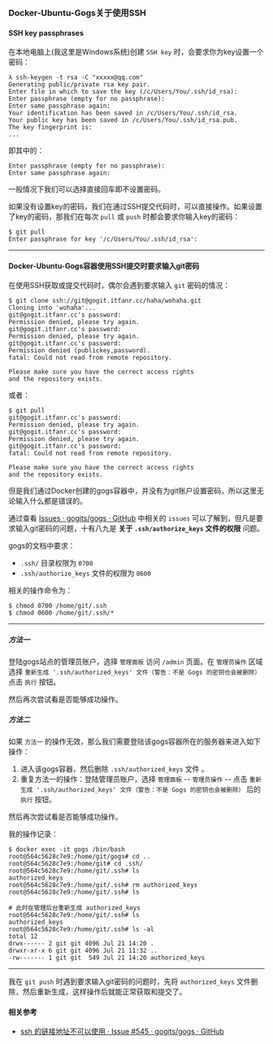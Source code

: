 ### Docker-Ubuntu-Gogs关于使用SSH

#### SSH key passphrases

在本地电脑上(我这里是Windows系统)创建 `SSH key` 时，会要求你为key设置一个密码：

```
λ ssh-keygen -t rsa -C "xxxxx@qq.com"
Generating public/private rsa key pair.
Enter file in which to save the key (/c/Users/You/.ssh/id_rsa):
Enter passphrase (empty for no passphrase):
Enter same passphrase again:
Your identification has been saved in /c/Users/You/.ssh/id_rsa.
Your public key has been saved in /c/Users/You/.ssh/id_rsa.pub.
The key fingerprint is:
...
```

即其中的：

```
Enter passphrase (empty for no passphrase):
Enter same passphrase again:
```

一般情况下我们可以选择直接回车即不设置密码。

如果没有设置key的密码，我们在通过SSH提交代码时，可以直接操作。如果设置了key的密码，那我们在每次 `pull` 或 `push` 时都会要求你输入key的密码：

```
$ git pull
Enter passphrase for key '/c/Users/You/.ssh/id_rsa':

```

***

#### Docker-Ubuntu-Gogs容器使用SSH提交时要求输入git密码

在使用SSH获取或提交代码时，偶尔会遇到要求输入 `git` 密码的情况：

```
$ git clone ssh://git@gogit.itfanr.cc/haha/wohaha.git
Cloning into 'wohaha'...
git@gogit.itfanr.cc's password:
Permission denied, please try again.
git@gogit.itfanr.cc's password:
Permission denied, please try again.
git@gogit.itfanr.cc's password:
Permission denied (publickey,password).
fatal: Could not read from remote repository.

Please make sure you have the correct access rights
and the repository exists.
```

或者：

```
$ git pull
git@gogit.itfanr.cc's password:
Permission denied, please try again.
git@gogit.itfanr.cc's password:
Permission denied, please try again.
git@gogit.itfanr.cc's password:
fatal: Could not read from remote repository.

Please make sure you have the correct access rights
and the repository exists.

```

但是我们通过Docker创建的gogs容器中，并没有为git账户设置密码，所以这里无论输入什么都是错误的。

通过查看 [Issues · gogits/gogs · GitHub](https://github.com/gogits/gogs/issues) 中相关的 `issues` 可以了解到，但凡是要求输入git密码的问题，十有八九是 **关于 `.ssh/authorize_keys` 文件的权限** 问题。

gogs的文档中要求：

* `.ssh/` 目录权限为 `0700`
* `.ssh/authorize_keys` 文件的权限为 `0600`

相关的操作命令为：

```
$ chmod 0700 /home/git/.ssh
$ chmod 0600 /home/git/.ssh/*
```

***

##### 方法一

登陆gogs站点的管理员账户，选择 `管理面板` 访问 `/admin` 页面。在 `管理员操作` 区域选择 `重新生成 '.ssh/authorized_keys' 文件（警告：不是 Gogs 的密钥也会被删除）` 点击 `执行` 按钮。

然后再次尝试看是否能够成功操作。

##### 方法二

如果 `方法一` 的操作无效，那么我们需要登陆该gogs容器所在的服务器来进入如下操作：

1. 进入该gogs容器，然后删除 `.ssh/authorized_keys` 文件 。
2. 重复方法一的操作：登陆管理员账户，选择 `管理面板` -- `管理员操作` -- 点击 `重新生成 '.ssh/authorized_keys' 文件（警告：不是 Gogs 的密钥也会被删除）` 后的 `执行` 按钮。

然后再次尝试看是否能够成功操作。

我的操作记录：

```
$ docker exec -it gogs /bin/bash
root@564c5628c7e9:/home/git/gogs# cd ..
root@564c5628c7e9:/home/git# cd .ssh/
root@564c5628c7e9:/home/git/.ssh# ls
authorized_keys
root@564c5628c7e9:/home/git/.ssh# rm authorized_keys 
root@564c5628c7e9:/home/git/.ssh# ls

# 此时在管理后台重新生成 authorized_keys
root@564c5628c7e9:/home/git/.ssh# ls
authorized_keys
root@564c5628c7e9:/home/git/.ssh# ls -al
total 12
drwx------ 2 git git 4096 Jul 21 14:20 .
drwxr-xr-x 6 git git 4096 Jul 21 11:32 ..
-rw------- 1 git git  549 Jul 21 14:20 authorized_keys
```

***

我在 `git push` 时遇到要求输入git密码的问题时，先将 `authorized_keys` 文件删除，然后重新生成，这样操作后就能正常获取和提交了。


#### 相关参考

* [ssh 的链接地址不可以使用 · Issue #545 · gogits/gogs · GitHub](https://github.com/gogits/gogs/issues/545)
